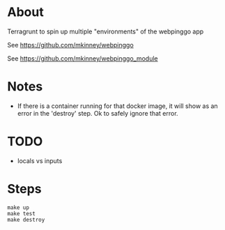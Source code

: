 # About
Terragrunt to spin up multiple "environments" of the webpinggo app

See https://github.com/mkinney/webpinggo

See https://github.com/mkinney/webpinggo_module

# Notes
- If there is a container running for that docker image, it will show as an error in the 'destroy' step. Ok
to safely ignore that error.

# TODO
- locals vs inputs

# Steps
```
make up
make test
make destroy
```
